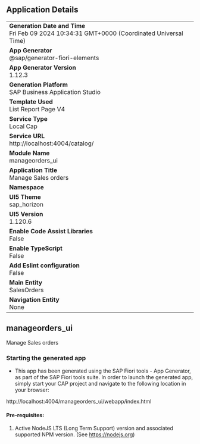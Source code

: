 ## Application Details
|               |
| ------------- |
|**Generation Date and Time**<br>Fri Feb 09 2024 10:34:31 GMT+0000 (Coordinated Universal Time)|
|**App Generator**<br>@sap/generator-fiori-elements|
|**App Generator Version**<br>1.12.3|
|**Generation Platform**<br>SAP Business Application Studio|
|**Template Used**<br>List Report Page V4|
|**Service Type**<br>Local Cap|
|**Service URL**<br>http://localhost:4004/catalog/
|**Module Name**<br>manageorders_ui|
|**Application Title**<br>Manage Sales orders|
|**Namespace**<br>|
|**UI5 Theme**<br>sap_horizon|
|**UI5 Version**<br>1.120.6|
|**Enable Code Assist Libraries**<br>False|
|**Enable TypeScript**<br>False|
|**Add Eslint configuration**<br>False|
|**Main Entity**<br>SalesOrders|
|**Navigation Entity**<br>None|

## manageorders_ui

Manage Sales orders

### Starting the generated app

-   This app has been generated using the SAP Fiori tools - App Generator, as part of the SAP Fiori tools suite.  In order to launch the generated app, simply start your CAP project and navigate to the following location in your browser:

http://localhost:4004/manageorders_ui/webapp/index.html

#### Pre-requisites:

1. Active NodeJS LTS (Long Term Support) version and associated supported NPM version.  (See https://nodejs.org)


